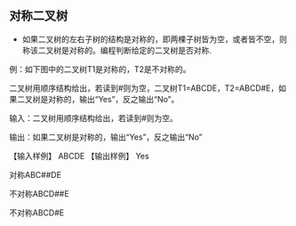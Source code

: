 ## 对称二叉树
- 如果二叉树的左右子树的结构是对称的，即两棵子树皆为空，或者皆不空，则称该二叉树是对称的。编程判断给定的二叉树是否对称.
  
例：如下图中的二叉树T1是对称的，T2是不对称的。



二叉树用顺序结构给出，若读到#则为空，二叉树T1=ABCDE，T2=ABCD#E，如果二叉树是对称的，输出“Yes”，反之输出“No”。

输入：二叉树用顺序结构给出，若读到#则为空。

输出：如果二叉树是对称的，输出“Yes”，反之输出“No”  
  
【输入样例】
ABCDE 
【输出样例】 
Yes 

对称ABC##DE

不对称ABCD##E

不对称ABCD#E
 

